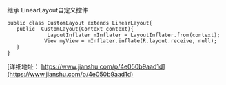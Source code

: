 
继承 LinearLayout自定义控件
```
public class CustomLayout extends LinearLayout{
   public  CustomLayout(Context context){
             LayoutInflater mInflater = LayoutInflater.from(context);
            View myView = mInflater.inflate(R.layout.receive, null);
   }
}
```
[详细地址： https://www.jianshu.com/p/4e050b9aad1d](https://www.jianshu.com/p/4e050b9aad1d)